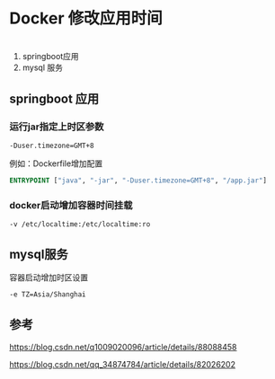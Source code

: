 # Docker 修改应用时间

# 

1. springboot应用
2. mysql 服务

## springboot 应用

### 运行jar指定上时区参数 

```shell
-Duser.timezone=GMT+8
```

例如：Dockerfile增加配置

```dockerfile
ENTRYPOINT ["java", "-jar", "-Duser.timezone=GMT+8", "/app.jar"]
```

### docker启动增加容器时间挂载

```shell
-v /etc/localtime:/etc/localtime:ro
```



## mysql服务

容器启动增加时区设置

```sh
-e TZ=Asia/Shanghai
```





## 参考

https://blog.csdn.net/q1009020096/article/details/88088458

https://blog.csdn.net/qq_34874784/article/details/82026202



